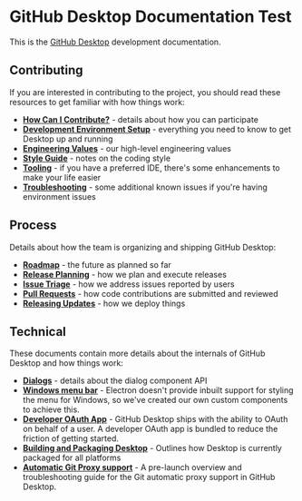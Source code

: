 # GitHub Desktop Documentation Test

This is the [GitHub Desktop](https://github.com/desktop/desktop) development
documentation.

## Contributing

If you are interested in contributing to the project, you should read these
resources to get familiar with how things work:

 - **[How Can I Contribute?](../.github/CONTRIBUTING.md#how-can-i-contribute)** -
    details about how you can participate
 - **[Development Environment Setup](contributing/setup.md)** - everything
    you need to know to get Desktop up and running
 - **[Engineering Values](contributing/engineering-values.md)** - our high-level engineering values
 - **[Style Guide](contributing/styleguide.md)** - notes on the coding style
 - **[Tooling](contributing/tooling.md)** - if you have a preferred IDE,
    there's some enhancements to make your life easier
 - **[Troubleshooting](contributing/troubleshooting.md)** - some additional
    known issues if you're having environment issues

## Process

Details about how the team is organizing and shipping GitHub Desktop:

 - **[Roadmap](process/roadmap.md)** - the future as planned so far
 - **[Release Planning](process/release-planning.md)** - how we plan and execute
    releases
 - **[Issue Triage](process/issue-triage.md)** - how we address issues reported
    by users
 - **[Pull Requests](process/pull-requests.md)** - how code contributions are submitted and reviewed
 - **[Releasing Updates](process/releasing-updates.md)** - how we deploy things

## Technical

These documents contain more details about the internals of GitHub Desktop
and how things work:

 - **[Dialogs](technical/dialogs.md)** - details about the dialog component API
 - **[Windows menu bar](technical/windows-menu-bar.md)** - Electron doesn't
    provide inbuilt support for styling the menu for Windows, so we've created
    our own custom components to achieve this.
 - **[Developer OAuth App](technical/oauth.md)** - GitHub Desktop ships with
    the ability to OAuth on behalf of a user. A developer OAuth app is bundled
    to reduce the friction of getting started.
 - **[Building and Packaging Desktop](technical/packaging.md)** - Outlines how
    Desktop is currently packaged for all platforms 
 - **[Automatic Git Proxy support](technical/proxies.md)** - A pre-launch overview
    and troubleshooting guide for the Git automatic proxy support in GitHub Desktop.
